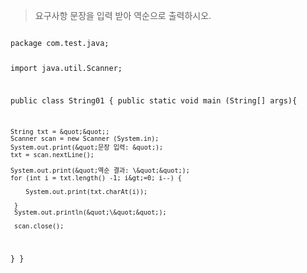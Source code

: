 <blockquote>
<p>요구사항
문장을 입력 받아 역순으로 출력하시오.</p>
</blockquote>
<p><img alt="" src="https://velog.velcdn.com/images/jern/post/e2fbeb97-16e5-406d-8b66-164c76649474/image.png" /></p>
<pre><code>package com.test.java;

import java.util.Scanner;

public class String01 {
    public static void main (String[] args){

    String txt = &quot;&quot;;
    Scanner scan = new Scanner (System.in);
    System.out.print(&quot;문장 입력: &quot;);
    txt = scan.nextLine();

    System.out.print(&quot;역순 결과: \&quot;&quot;);
    for (int i = txt.length() -1; i&gt;=0; i--) {

        System.out.print(txt.charAt(i));

     }
     System.out.println(&quot;\&quot;&quot;);

     scan.close();

  }
}</code></pre>